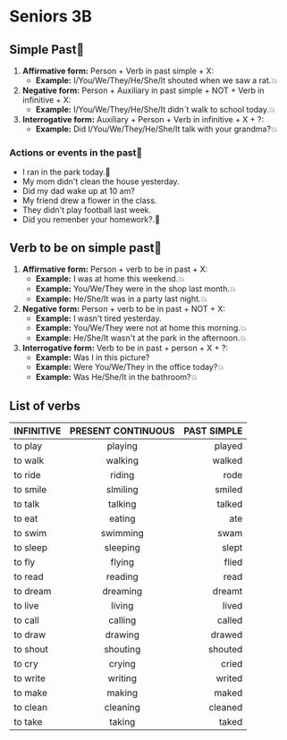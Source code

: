 # Seniors 3B

## Simple Past🌟

1. __Affirmative form:__ Person + Verb in past simple + X:
    * __Example:__ I/You/We/They/He/She/It shouted when we saw a rat.💥
2. __Negative form:__ Person + Auxiliary in past simple + NOT + Verb in infinitive + X:
    * __Example:__ I/You/We/They/He/She/It didn´t walk to school today.💥
3. __Interrogative form:__ Auxiliary + Person + Verb in infinitive + X + ?:
    * __Example:__ Did I/You/We/They/He/She/It talk with your grandma?💥

### Actions or events in the past🌟

* I ran in the park today.💫 
* My mom didn't clean the house yesterday.
* Did my dad wake up at 10 am?
* My friend drew a flower in the class.
* They didn't play football last week.
* Did you remenber your homework?.💫 

## Verb to be on simple past🌟

1. __Affirmative form:__ Person + verb to be in past + X:
    * __Example:__ I was at home this weekend.💥
    * __Example:__ You/We/They were in the shop last month.💥
    * __Example:__ He/She/It was in a party last night.💥
2. __Negative form:__ Person + verb to be in past + NOT + X:
    * __Example:__ I wasn't tired yesterday.
    * __Example:__ You/We/They were not at home this morning.💥
    * __Example:__ He/She/It wasn't at the park in the afternoon.💥
3. __Interrogative form:__ Verb to be in past + person + X + ?:
    * __Example:__ Was I in this picture?
    * __Example:__ Were You/We/They in the office today?💥
    * __Example:__ Was He/She/It in the bathroom?💥

## List of verbs

INFINITIVE | PRESENT CONTINUOUS | PAST SIMPLE
:--------- | :----------------: | ----------:
to play    | playing            | played
to walk    | walking            | walked
to ride    | riding             | rode
to smile   | slmiling           | smiled
to talk    | talking            | talked
to eat     | eating             | ate
to swim    | swimming           | swam
to sleep   | sleeping           | slept
to fly     | flying             | flied
to read    | reading            | read
to dream   | dreaming           | dreamt
to live    | living             | lived
to call    | calling            | called
to draw    | drawing            | drawed
to shout   | shouting           | shouted
to cry     | crying             | cried
to write   | writing            | writed
to make    | making             | maked
to clean   | cleaning           | cleaned
to take    | taking             | taked
